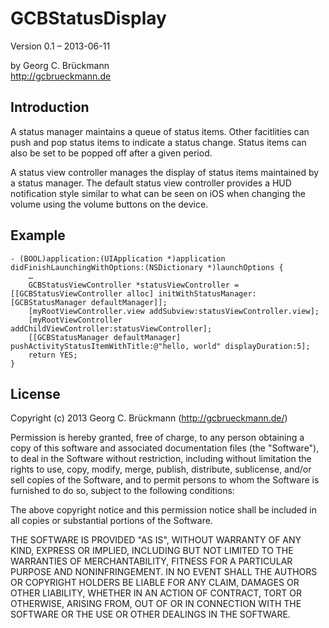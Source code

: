# GCBStatusDisplay

Version 0.1 – 2013-06-11

by Georg C. Brückmann  
<http://gcbrueckmann.de>


## Introduction

A status manager maintains a queue of status items. Other facitlities
can push and pop status items to indicate a status change. Status items
can also be set to be popped off after a given period.

A status view controller manages the display of status items maintained
by a status manager. The default status view controller provides a HUD
notification style similar to what can be seen on iOS when changing the
volume using the volume buttons on the device.

## Example

	- (BOOL)application:(UIApplication *)application didFinishLaunchingWithOptions:(NSDictionary *)launchOptions {
		…
		GCBStatusViewController *statusViewController = [[GCBStatusViewController alloc] initWithStatusManager:[GCBStatusManager defaultManager]];
		[myRootViewController.view addSubview:statusViewController.view];
		[myRootViewController addChildViewController:statusViewController];
		[[GCBStatusManager defaultManager] pushActivityStatusItemWithTitle:@"hello, world" displayDuration:5];
		return YES;
	}

## License

Copyright (c) 2013 Georg C. Brückmann (http://gcbrueckmann.de/)

Permission is hereby granted, free of charge, to any person obtaining a copy
of this software and associated documentation files (the "Software"), to deal
in the Software without restriction, including without limitation the rights
to use, copy, modify, merge, publish, distribute, sublicense, and/or sell
copies of the Software, and to permit persons to whom the Software is
furnished to do so, subject to the following conditions:

The above copyright notice and this permission notice shall be included in
all copies or substantial portions of the Software.

THE SOFTWARE IS PROVIDED "AS IS", WITHOUT WARRANTY OF ANY KIND, EXPRESS OR
IMPLIED, INCLUDING BUT NOT LIMITED TO THE WARRANTIES OF MERCHANTABILITY,
FITNESS FOR A PARTICULAR PURPOSE AND NONINFRINGEMENT. IN NO EVENT SHALL THE
AUTHORS OR COPYRIGHT HOLDERS BE LIABLE FOR ANY CLAIM, DAMAGES OR OTHER
LIABILITY, WHETHER IN AN ACTION OF CONTRACT, TORT OR OTHERWISE, ARISING FROM,
OUT OF OR IN CONNECTION WITH THE SOFTWARE OR THE USE OR OTHER DEALINGS IN
THE SOFTWARE.